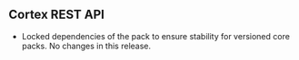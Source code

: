 ## Cortex REST API

- Locked dependencies of the pack to ensure stability for versioned core packs. No changes in this release.